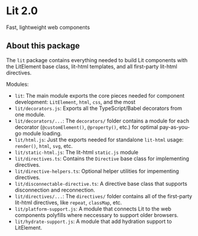 # Lit 2.0

Fast, lightweight web components

## About this package

The `lit` package contains everything needed to build Lit components with the LitElement base class, lit-html templates, and all first-party lit-html directives.

Modules:

- `lit`: The main module exports the core pieces needed for component development: `LitElement`, `html`, `css`, and the most
- `lit/decorators.js`: Exports all the TypeScript/Babel decorators from one module.
- `lit/decorators/...`: The `decorators/` folder contains a module for each decorator (`@customElement()`, `@property()`, etc.) for optimal pay-as-you-go module loading.
- `lit/html.js`: Just the exports needed for standalone `lit-html` usage: `render()`, `html`, `svg`, etc.
- `lit/static-html.js`: The lit-html `static.js` module
- `lit/directives.ts`: Contains the `Directive` base class for implementing directives.
- `lit/directive-helpers.ts`: Optional helper utilities for impementing directives.
- `lit/disconnectable-directive.ts`: A directive base class that supports disconnection and reconnection.
- `lit/directives/...`: The `directives/` folder contains all of the first-party lit-html directives, like `repeat`, `classMap`, etc.
- `lit/platform-support.js`: A module that connects Lit to the web components polyfills where neccessary to support older browsers.
- `lit/hydrate-support.js`: A module that add hydration support to LitElement.
